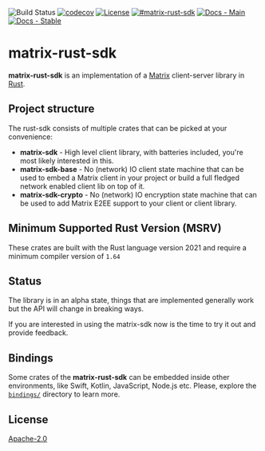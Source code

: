![Build Status](https://img.shields.io/github/workflow/status/matrix-org/matrix-rust-sdk/CI?style=flat-square)
[![codecov](https://img.shields.io/codecov/c/github/matrix-org/matrix-rust-sdk/main.svg?style=flat-square)](https://codecov.io/gh/matrix-org/matrix-rust-sdk)
[![License](https://img.shields.io/badge/License-Apache%202.0-yellowgreen.svg?style=flat-square)](https://opensource.org/licenses/Apache-2.0)
[![#matrix-rust-sdk](https://img.shields.io/badge/matrix-%23matrix--rust--sdk-blue?style=flat-square)](https://matrix.to/#/#matrix-rust-sdk:matrix.org)
[![Docs - Main](https://img.shields.io/badge/docs-main-blue.svg?style=flat-square)](https://matrix-org.github.io/matrix-rust-sdk/matrix_sdk/)
[![Docs - Stable](https://img.shields.io/crates/v/matrix-sdk?color=blue&label=docs&style=flat-square)](https://docs.rs/matrix-sdk)

# matrix-rust-sdk

**matrix-rust-sdk** is an implementation of a [Matrix][] client-server library in [Rust][].

[Matrix]: https://matrix.org/
[Rust]: https://www.rust-lang.org/

## Project structure

The rust-sdk consists of multiple crates that can be picked at your convenience:

- **matrix-sdk** - High level client library, with batteries included, you're most likely
  interested in this.
- **matrix-sdk-base** - No (network) IO client state machine that can be used to embed a
  Matrix client in your project or build a full fledged network enabled client
  lib on top of it.
- **matrix-sdk-crypto** - No (network) IO encryption state machine that can be
  used to add Matrix E2EE support to your client or client library.

## Minimum Supported Rust Version (MSRV)

These crates are built with the Rust language version 2021 and require a minimum compiler version of `1.64`

## Status

The library is in an alpha state, things that are implemented generally work but
the API will change in breaking ways.

If you are interested in using the matrix-sdk now is the time to try it out and
provide feedback.

## Bindings

Some crates of the **matrix-rust-sdk** can be embedded inside other
environments, like Swift, Kotlin, JavaScript, Node.js etc. Please,
explore the [`bindings/`](./bindings/) directory to learn more.

## License

[Apache-2.0](https://www.apache.org/licenses/LICENSE-2.0)
